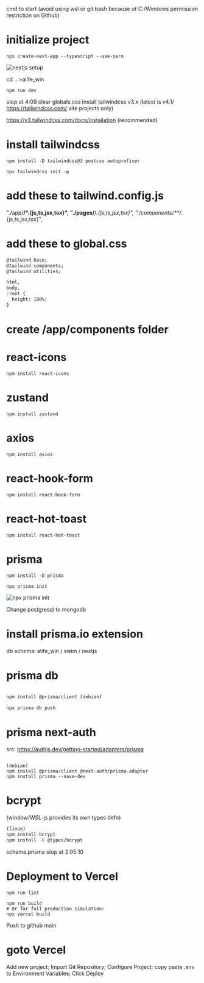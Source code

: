 cmd to start (avoid using wsl or git bash because of C:/Windows permission restriction on Github)

# initialize project
```shell
npx create-next-app --typescript --use-yarn
```
![nextjs setup](/images/nextSetup.png)

cd .. >alife_win
```shell
npm run dev
```
stop at 4:09
clear globals.css
install tailwindcss v3.x  (latest is v4.1/ https://tailwindcss.com/ vite projects only)

https://v3.tailwindcss.com/docs/installation (recommended)

# install tailwindcss
```shell
npm install -D tailwindcss@3 postcss autoprefixer

npx tailwindcss init -p
```

# add these to tailwind.config.js
"./app/**/*.{js,ts,jsx,tsx}",
"./pages/**/*.{js,ts,jsx,tsx}",
"./components/**/*.{js,ts,jsx,tsx}",
# add these to global.css
```bash
@tailwind base;
@tailwind components;
@tailwind utilities;   

html,
body,
:root {
  height: 100%;
}
```
# create /app/components folder

# react-icons
```shell
npm install react-icons
```
# zustand
```shell
npm install zustand
```
# axios
```shell
npm install axios
```
# react-hook-form
```shell
npm install react-hook-form
```
# react-hot-toast
```shell
npm install react-hot-toast
```

# prisma
```shell
npm install -D prisma

npx prisma init
```
![npx prisma init](/DOCS/images/primaInstall.png)

Change postgresql to mongodb

# install prisma.io extension

db schema: alife_win / swim / nextjs

# prisma db
```bash

npm install @prisma/client (debian)

npx prisma db push
```

# prisma next-auth
src: https://authjs.dev/getting-started/adapters/prisma
```shell

(debian)
npm install @prisma/client @next-auth/prisma-adapter
npm install prisma --save-dev

```
# bcrypt
(window/WSL-js provides its own types defn)
```bash
(linux)
npm install bcrypt
npm install -D @types/bcrypt
```
schema.prisma
stop at 2:05:10



# Deployment to Vercel
```shell
npm run lint

npm run build
# Or for full production simulation:
npx vercel build
```
Push to github main

# goto Vercel
Add new project;
Import Git Repository;
Configure Project;
copy paste .env to Environment Variables;
Click Deploy


